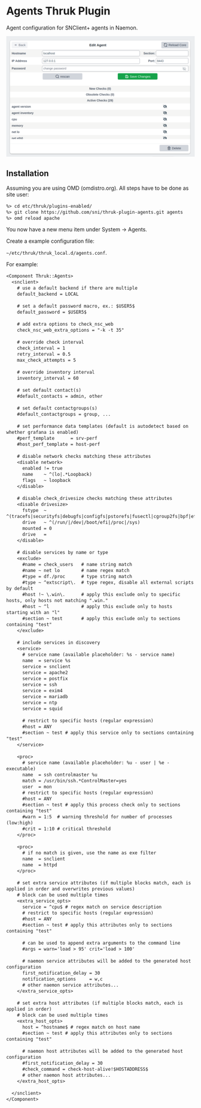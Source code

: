 # Agents Thruk Plugin

Agent configuration for SNClient+ agents in Naemon.

![Thruk Agents Plugin](preview.png "Thruk Agents Plugin")

## Installation

Assuming you are using OMD (omdistro.org).
All steps have to be done as site user:

    %> cd etc/thruk/plugins-enabled/
    %> git clone https://github.com/sni/thruk-plugin-agents.git agents
    %> omd reload apache

You now have a new menu item under System -> Agents.

Create a example configuration file:

`~/etc/thruk/thruk_local.d/agents.conf`.

For example:

    <Component Thruk::Agents>
      <snclient>
        # use a default backend if there are multiple
        default_backend = LOCAL

        # set a default password macro, ex.: $USER5$
        default_password = $USER5$

        # add extra options to check_nsc_web
        check_nsc_web_extra_options = "-k -t 35"

        # override check interval
        check_interval = 1
        retry_interval = 0.5
        max_check_attempts = 5

        # override inventory interval
        inventory_interval = 60

        # set default contact(s)
        #default_contacts = admin, other

        # set default contactgroups(s)
        #default_contactgroups = group, ...

        # set performance data templates (default is autodetect based on whether grafana is enabled)
        #perf_template      = srv-perf
        #host_perf_template = host-perf

        # disable network checks matching these attributes
        <disable network>
          enabled != true
          name    ~ ^(lo|.*Loopback)
          flags   ~ loopback
        </disable>

        # disable check_drivesize checks matching these attributes
        <disable drivesize>
          fstype  ~ ^(tracefs|securityfs|debugfs|configfs|pstorefs|fusectl|cgroup2fs|bpf|efivarfs|sysfs|fuseblk|rpc_pipefs|nsfs|ramfs|binfmt_misc|proc|nfs|devpts|mqueue|hugetlbfs)$
          drive   ~ ^(/run/|/dev|/boot/efi|/proc|/sys)
          mounted = 0
          drive   =
        </disable>

        # disable services by name or type
        <exclude>
          #name = check_users   # name string match
          #name ~ net lo        # name regex match
          #type = df./proc      # type string match
          #type ~ ^extscript\.  # type regex, disable all external scripts by default
          #host !~ \.win\.      # apply this exclude only to specific hosts, only hosts not matching ".win."
          #host ~ ^l            # apply this exclude only to hosts starting with an "l"
          #section ~ test       # apply this exclude only to sections containing "test"
        </exclude>

        # include services in discovery
        <service>
          # service name (available placeholder: %s - service name)
          name  = service %s
          service = snclient
          service = apache2
          service = postfix
          service = ssh
          service = exim4
          service = mariadb
          service = ntp
          service = squid

          # restrict to specific hosts (regular expression)
          #host = ANY
          #section ~ test # apply this service only to sections containing "test"
        </service>

        <proc>
          # service name (available placeholder: %u - user | %e - executable)
          name  = ssh controlmaster %u
          match = /usr/bin/ssh.*ControlMaster=yes
          user  = mon
          # restrict to specific hosts (regular expression)
          #host = ANY
          #section ~ test # apply this process check only to sections containing "test"
          #warn = 1:5  # warning threshold for number of processes (low:high)
          #crit = 1:10 # critical threshold
        </proc>

        <proc>
          # if no match is given, use the name as exe filter
          name  = snclient
          name  = httpd
        </proc>

        # set extra service attributes (if multiple blocks match, each is applied in order and overwrites previous values)
        # block can be used multiple times
        <extra_service_opts>
          service = ^cpu$ # regex match on service description
          # restrict to specific hosts (regular expression)
          #host = ANY
          #section ~ test # apply this attributes only to sections containing "test"

          # can be used to append extra arguments to the command line
          #args = warn='load > 95' crit='load > 100'

          # naemon service attributes will be added to the generated host configuration
          first_notification_delay = 30
          notification_options     = w,c
          # other naemon service attributes...
        </extra_service_opts>

        # set extra host attributes (if multiple blocks match, each is applied in order)
        # block can be used multiple times
        <extra_host_opts>
          host = ^hostname$ # regex match on host name
          #section ~ test # apply this attributes only to sections containing "test"

          # naemon host attributes will be added to the generated host configuration
          #first_notification_delay = 30
          #check_command = check-host-alive!$HOSTADDRESS$
          # other naemon host attributes...
        </extra_host_opts>

      </snclient>
    </Component>
